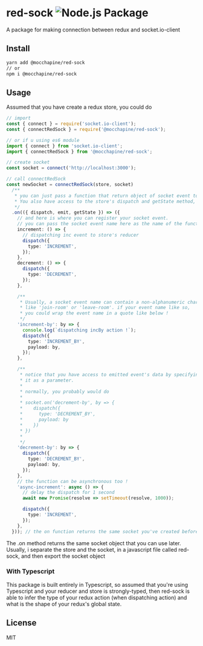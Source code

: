 # red-sock ![Node.js Package](https://github.com/RayhanHamada/red-sock/workflows/Node.js%20Package/badge.svg)

A package for making connection between redux and socket.io-client

## Install

```sh
yarn add @mocchapine/red-sock
// or
npm i @mocchapine/red-sock
```

## Usage

Assumed that you have create a redux store, you could do

```ts
// import
const { connect } = require('socket.io-client');
const { connectRedSock } = require('@mocchapine/red-sock');

// or if u using es6 module
import { connect } from 'socket.io-client';
import { connectRedSock } from '@mocchapine/red-sock';

// create socket
const socket = connect('http://localhost:3000');

// call connectRedSock
const newSocket = connectRedSock(store, socket)
  /**
   * you can just pass a function that return object of socket event to the "on" method.
   * You also have access to the store's dispatch and getState method, and the actual socket's emit method
   */
  .on(({ dispatch, emit, getState }) => ({
    // and here is where you can register your socket event.
    // you can pass the socket event name here as the name of the function
    increment: () => {
      // dispatching inc event to store's reducer
      dispatch({
        type: 'INCREMENT',
      });
    },
    decrement: () => {
      dispatch({
        type: 'DECREMENT',
      });
    },

    /**
     * Usually, a socket event name can contain a non-alphanumeric character,
     * like 'join-room' or 'leave-room'. if your event name like so,
     * you could wrap the event name in a quote like below !
     */
    'increment-by': by => {
      console.log(`dispatching incBy action !`);
      dispatch({
        type: 'INCREMENT_BY',
        payload: by,
      });
    },

    /**
     * notice that you have access to emitted event's data by specifying
     * it as a parameter.
     *
     * normally, you probably would do
     *
     * socket.on('decrement-by', by => {
     *    dispatch({
     *      type: 'DECREMENT_BY',
     *      payload: by
     *    })
     * })
     *
     */
    'decrement-by': by => {
      dispatch({
        type: 'DECREMENT_BY',
        payload: by,
      });
    },
    // the function can be asynchronous too !
    'async-increment': async () => {
      // delay the dispatch for 1 second
      await new Promise(resolve => setTimeout(resolve, 1000));

      dispatch({
        type: 'INCREMENT',
      });
    },
  })); // the on function returns the same socket you've created before
```

The .on method returns the same socket object that you can use later.
Usually, i separate the store and the socket, in a javascript file called red-sock, and then export the socket object

### <b>With Typescript</b>

This package is built entirely in Typescript, so assumed that you're using Typescript and your reducer and store is strongly-typed, then red-sock is able to infer the type of your redux action (when dispatching action) and what is the shape of your redux's global state.

## License

MIT
